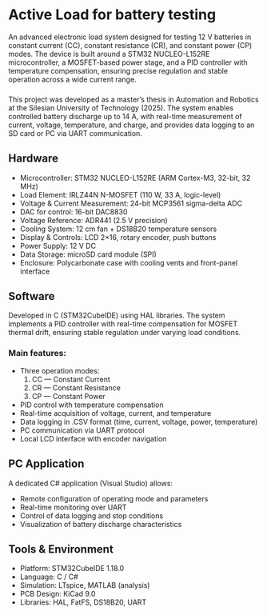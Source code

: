 # Active Load for battery testing

An advanced electronic load system designed for testing 12 V batteries in constant current (CC), constant resistance (CR), and constant power (CP) modes.
The device is built around a STM32 NUCLEO-L152RE microcontroller, a MOSFET-based power stage, and a PID controller with temperature compensation, ensuring precise regulation and stable operation across a wide current range.
###
This project was developed as a master’s thesis in Automation and Robotics at the Silesian University of Technology (2025).
The system enables controlled battery discharge up to 14 A, with real-time measurement of current, voltage, temperature, and charge, and provides data logging to an SD card or PC via UART communication.

## Hardware

- Microcontroller: STM32 NUCLEO-L152RE (ARM Cortex-M3, 32-bit, 32 MHz)
- Load Element: IRLZ44N N-MOSFET (110 W, 33 A, logic-level)
- Voltage & Current Measurement: 24-bit MCP3561 sigma-delta ADC
- DAC for control: 16-bit DAC8830
- Voltage Reference: ADR441 (2.5 V precision)
- Cooling System: 12 cm fan + DS18B20 temperature sensors
- Display & Controls: LCD 2×16, rotary encoder, push buttons
- Power Supply: 12 V DC
- Data Storage: microSD card module (SPI)
- Enclosure: Polycarbonate case with cooling vents and front-panel interface

## Software

Developed in C (STM32CubeIDE) using HAL libraries.
The system implements a PID controller with real-time compensation for MOSFET thermal drift, ensuring stable regulation under varying load conditions.

### Main features:
- Three operation modes:
   1. CC — Constant Current
   2. CR — Constant Resistance
   3. CP — Constant Power
- PID control with temperature compensation
- Real-time acquisition of voltage, current, and temperature
- Data logging in .CSV format (time, current, voltage, power, temperature)
- PC communication via UART protocol
- Local LCD interface with encoder navigation

## PC Application

A dedicated C# application (Visual Studio) allows:
- Remote configuration of operating mode and parameters
- Real-time monitoring over UART
- Control of data logging and stop conditions
- Visualization of battery discharge characteristics

## Tools & Environment

- Platform: STM32CubeIDE 1.18.0
- Language: C / C#
- Simulation: LTspice, MATLAB (analysis)
- PCB Design: KiCad 9.0
- Libraries: HAL, FatFS, DS18B20, UART

